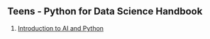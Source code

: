 ## Teens - Python for Data Science Handbook

1. [Introduction to AI and Python](lesson1/lesson1.ipynb)